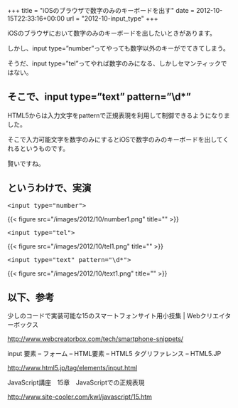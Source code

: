 +++
title = "iOSのブラウザで数字のみのキーボードを出す"
date = 2012-10-15T22:33:16+00:00
url = "2012-10-input_type"
+++

iOSのブラウザにおいて数字のみのキーボードを出したいときがあります。

しかし、input type=&#8221;number&#8221;ってやっても数字以外のキーがでてきてしまう。 

そうだ、input type=&#8221;tel&#8221;ってやれば数字のみになる、しかしセマンティックではない。 

## そこで、input type=&#8221;text&#8221; pattern=&#8221;\d*&#8221;

HTML5からは入力文字をpatternで正規表現を利用して制御できるようになりました。 

そこで入力可能文字を数字のみにするとiOSで数字のみのキーボードを出してくれるというものです。 

賢いですね。 

## というわけで、実演

<pre class="brush: xml; gutter: false; title: ; notranslate" title="">&lt;input type=&quot;number&quot;&gt;</pre>

{{< figure src="/images/2012/10/number1.png" title="" >}}

<pre class="brush: xml; gutter: false; title: ; notranslate" title="">&lt;input type=&quot;tel&quot;&gt;</pre>

{{< figure src="/images/2012/10/tel1.png" title="" >}}

<pre class="brush: xml; gutter: false; title: ; notranslate" title="">&lt;input type=&quot;text&quot; pattern=&quot;\d*&quot;&gt;</pre>

{{< figure src="/images/2012/10/text1.png" title="" >}}

## 以下、参考

少しのコードで実装可能な15のスマートフォンサイト用小技集 | Webクリエイターボックス

<http://www.webcreatorbox.com/tech/smartphone-snippets/> 

input 要素 &#8211; フォーム &#8211; HTML要素 &#8211; HTML5 タグリファレンス &#8211; HTML5.JP

<http://www.html5.jp/tag/elements/input.html> 

JavaScript講座　15章　JavaScriptでの正規表現

http://www.site-cooler.com/kwl/javascript/15.htm